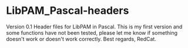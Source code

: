 # LibPAM_Pascal-headers
Version 0.1
Header files for LibPAM in Pascal. This is my first version and some functions have not been tested, please let me know if something doesn't work or doesn't work correctly.
Best regards,
RedCat.
